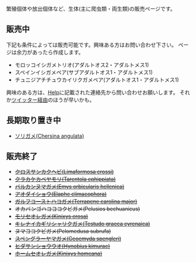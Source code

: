 ---
---

繁殖個体や放出個体など、生体(主に爬虫類・両生類)の販売ページです。

## 販売中

下記も条件によっては販売可能です。興味ある方はお問い合わせ下さい。
ページは余力があったら作成します。

* モロッコイシガメトリオ(アダルトオス2・アダルトメス1)
* スペインイシガメペア(サブアダルトオス1・アダルトメス1)
* チュニジアチチュウカイリクガメペア(アダルトオス1・アダルトメス1)

興味のある方は、[Help](https://ikimonooki.com/help/)に記載された連絡先から問い合わせお願いします。
それか[ツイッター経由](https://twitter.com/ikimonooki)のほうが早いかも。

## 長期取り置き中

* [ソリガメ(Chersina angulata)](/shopping/creatures/chersina-angulata)

## 販売終了

* ~~[クロスサンカクヘビ(Limaformosa crossi)](/shopping/creatures/limaformosa-crossi)~~
* ~~[クラカケカベヤモリ(Tarentola ephippiata)](/shopping/creatures/tarentola-ephippiata)~~
* ~~[バルカンヌマガメ(Emys orbicularis hellenica)](/shopping/creatures/emys-orbicularis-hellenica)~~
* ~~[アオダイショウ(Elaphe climacophora)](/shopping/creatures/elaphe-climacophora)~~
* ~~[ガルフコーストハコガメ(Terrapene carolina major)](/shopping/creatures/terrapene-carolina-major)~~
* ~~オカバンゴハコヨコクビガメ(Pelusios bechuanicus)~~
* ~~[モリセオレガメ(Kinixys erosa)](/shopping/creatures/kinixys-erosa)~~
* ~~[キレナイカギリシャリクガメ(Testudo graeca cyrenaica)](/shopping/creatures/testudo-graeca-cyrenaica)~~
* ~~ヌマヨコクビガメ(Pelomedusa subrufa)~~
* ~~[スペングラーヤマガメ(Geoemyda spengleri)](/shopping/creatures/geoemyda-spengleri)~~
* ~~[ヒダサンショウウオ(Hynobius kimurae)](/shopping/creatures/hynobius-kimurae)~~
* ~~[ホームセオレガメ(Kinixys homeana)](/shopping/creatures/kinixys-homeana)~~
